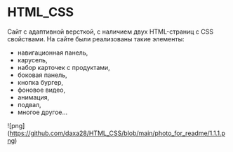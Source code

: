 # HTML_CSS

Сайт с адаптивной версткой, с наличием двух HTML-страниц с CSS свойствами. 
На сайте были реализованы такие элементы:  
- навигационная панель, 
- карусель,
- набор карточек с продуктами,
- боковая панель,
- кнопка бургер,
- фоновое видео,
- анимация,
- подвал,
- многое другое…

![png] (https://github.com/daxa28/HTML_CSS/blob/main/photo_for_readme/1.1.1.png)

